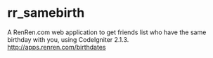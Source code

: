 rr_samebirth
============

A RenRen.com web application to get friends list who have the same birthday with you, using CodeIgniter 2.1.3. http://apps.renren.com/birthdates
